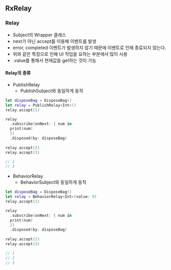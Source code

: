 ## RxRelay

### Relay
- Subject의 Wrapper 클래스
- next가 아닌 accept를 이용해 이벤트를 발생
- error, completed 이벤트가 발생하지 않기 때문에 이벤트로 인해 종료되지 않는다.
- 위와 같은 특징으로 인해 UI 작업을 요하는 부분에서 많이 사용
- .value를 통해서 현재값을 get하는 것이 가능

#### Relay의 종류
- PublishRelay
  - PublishSubject와 동일하게 동작
```swift
let disposeBag = DisposeBag()
let relay = PublishRelay<Int>()
relay.accept(1)

relay
  .subscribe(onNext: { num in
  print(num)
  })
  .disposed(by: disposeBag)
  
relay.accept(2)
relay.accept(3)

// 2
// 3
```
- BehaviorRelay
  - BehaviorSubject와 동일하게 동작
```swift
let disposeBag = DisposeBag()
let relay = BehaviorRelay<Int>(value: 0)
relay.accept(1)

relay
  .subscribe(onNext: { num in
  print(num)
  })
  .disposed(by: disposeBag)
  
relay.accept(2)
relay.accept(3)

// 1
// 2
// 3
```
